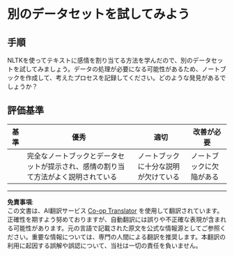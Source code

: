 <!--
CO_OP_TRANSLATOR_METADATA:
{
  "original_hash": "daf144daa552da6a7d442aff6f3e77d8",
  "translation_date": "2025-09-04T00:59:44+00:00",
  "source_file": "6-NLP/5-Hotel-Reviews-2/assignment.md",
  "language_code": "ja"
}
-->
# 別のデータセットを試してみよう

## 手順

NLTKを使ってテキストに感情を割り当てる方法を学んだので、別のデータセットを試してみましょう。データの処理が必要になる可能性があるため、ノートブックを作成して、考えたプロセスを記録してください。どのような発見があるでしょうか？

## 評価基準

| 基準     | 優秀                                                                                                             | 適切                                   | 改善が必要              |
| -------- | ----------------------------------------------------------------------------------------------------------------- | -------------------------------------- | ---------------------- |
|          | 完全なノートブックとデータセットが提示され、感情の割り当て方法がよく説明されている                                | ノートブックに十分な説明が欠けている   | ノートブックに欠陥がある |

---

**免責事項**:  
この文書は、AI翻訳サービス [Co-op Translator](https://github.com/Azure/co-op-translator) を使用して翻訳されています。正確性を期すよう努めておりますが、自動翻訳には誤りや不正確な表現が含まれる可能性があります。元の言語で記載された原文を公式な情報源としてご参照ください。重要な情報については、専門の人間による翻訳を推奨します。本翻訳の利用に起因する誤解や誤認について、当社は一切の責任を負いません。